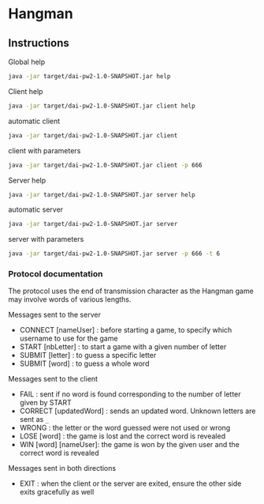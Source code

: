 # Hangman

## Instructions

Global help
```bash
java -jar target/dai-pw2-1.0-SNAPSHOT.jar help
```

Client help
```bash
java -jar target/dai-pw2-1.0-SNAPSHOT.jar client help
```

automatic client
```bash
java -jar target/dai-pw2-1.0-SNAPSHOT.jar client
```

client with parameters
```bash
java -jar target/dai-pw2-1.0-SNAPSHOT.jar client -p 666
```

Server help
```bash
java -jar target/dai-pw2-1.0-SNAPSHOT.jar server help
```

automatic server
```bash
java -jar target/dai-pw2-1.0-SNAPSHOT.jar server
```

server with parameters
```bash
java -jar target/dai-pw2-1.0-SNAPSHOT.jar server -p 666 -t 6
```

### Protocol documentation

The protocol uses the end of transmission character as the Hangman game may involve words of various lengths.

Messages sent to the server
- CONNECT [nameUser] : before starting a game, to specify which username to use for the game
- START [nbLetter] : to start a game with a given number of letter
- SUBMIT [letter] : to guess a specific letter
- SUBMIT [word] : to guess a whole word

Messages sent to the client
- FAIL : sent if no word is found corresponding to the number of letter given by START
- CORRECT [updatedWord] : sends an updated word. Unknown letters are sent as ```_```
- WRONG : the letter or the word guessed were not used or wrong
- LOSE [word] : the game is lost and the correct word is revealed
- WIN [word] [nameUser]: the game is won by the given user and the correct word is revealed

Messages sent in both directions
- EXIT : when the client or the server are exited, ensure the other side exits gracefully as well
